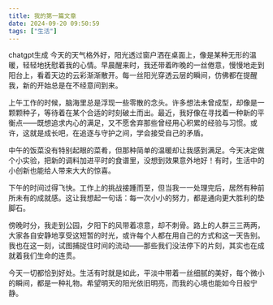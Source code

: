 ```yaml
---
title: 我的第一篇文章
date: 2024-09-20 09:50:59
tags: ["生活"]
---
```


chatgpt生成
今天的天气格外好，阳光透过窗户洒在桌面上，像是某种无形的温暖，轻轻地抚慰着我的心情。早晨醒来时，我还带着昨晚的一丝倦意，慢慢地走到阳台上，看着天边的云彩渐渐散开。每一丝阳光穿透云层的瞬间，仿佛都在提醒我，新的开始总是在不经意间到来。

上午工作的时候，脑海里总是浮现一些零散的念头。许多想法未曾成型，却像是一颗颗种子，等待着在某个合适的时刻破土而出。最近，我好像在寻找着一种新的平衡点——既想追求内心的满足，又不愿舍弃那些曾经用心积累的经验与习惯。或许，这就是成长吧，在追逐与守护之间，学会接受自己的矛盾。

中午的饭菜没有特别起眼的菜肴，但那种简单的温暖却让我感到满足。今天决定做个小实验，把新的调料加进平时的食谱里，没想到效果意外地好！有时，生活中的小创新也能给人带来大大的惊喜。

下午的时间过得飞快。工作上的挑战接踵而至，但当我一一处理完后，居然有种前所未有的成就感。这让我想起一句话：每一次小小的努力，都是通向更大胜利的垫脚石。

傍晚时分，我走到公园，夕阳下的风带着凉意，却不刺骨。路上的人群三三两两，大家各自安静地享受这短暂的时光，或许每个人都在用自己的方式和这一天告别。我也在这一刻，试图捕捉住时间的流动——那些我们没法停下的片刻，其实也在成就着我们生命的连贯。

今天一切都恰到好处。生活有时就是如此，平淡中带着一丝细腻的美好，每个微小的瞬间，都是一种礼物。希望明天的阳光依旧明亮，而我的心境也能如今日般宁静。
